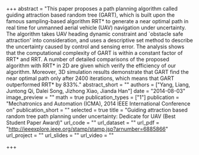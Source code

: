+++
abstract = "This paper proposes a path planning algorithm called guiding attraction based random tree (GART), which is built upon the famous sampling-based algorithm RRT* to generate a near optimal path in real time for unmanned aerial vehicle (UAV) navigation under uncertainty. The algorithm takes UAV heading dynamic constraint and `obstacle safe attraction' into consideration, and uses a descriptive set method to describe the uncertainty caused by control and sensing error. The analysis shows that the computational complexity of GART is within a constant factor of RRT* and RRT. A number of detailed comparisons of the proposed algorithm with RRT* in 2D are given which verify the efficiency of our algorithm. Moreover, 3D simulation results demonstrate that GART find the near optimal path only after 2400 iterations, which means that GART outperformed RRT* by 833%."
abstract_short = ""
authors = ["Yang, Liang, Juntong Qi, Dalei Song, Jizhong Xiao, Jianda Han"]
date = "2014-08-03"
image_preview = ""
math = true
publication_types = ["1"]
publication = "Mechatronics and Automation (ICMA), 2014 IEEE International Conference on"
publication_short = ""
selected = true
title = "Guiding attraction based random tree path planning under uncertainty: Dedicate for UAV (Best Student Paper Award)"
url_code = ""
url_dataset = ""
url_pdf = "http://ieeexplore.ieee.org/stamp/stamp.jsp?arnumber=6885866"
url_project = ""
url_slides = ""
url_video = ""

+++

